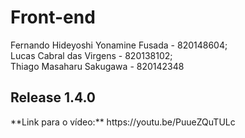 <h1>Front-end</h1>

Fernando Hideyoshi Yonamine Fusada - 820148604; <br />
Lucas Cabral das Virgens - 820138102; <br />
Thiago Masaharu Sakugawa - 820142348

<h2>Release 1.4.0</h2>
**Link para o vídeo:** https://youtu.be/PuueZQuTULc
